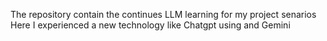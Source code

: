 The repository contain the continues LLM learning for my project senarios 
Here  I experienced a new technology like Chatgpt using and Gemini 
